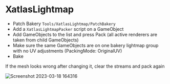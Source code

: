# XatlasLightmap

- Patch Bakery `Tools/XatlasLightmap/PatchBakery`
- Add a `XatlasLightmapPacker` script on a GameObject
- Add GameObjects to the list and press Pack (all active renderers are taken from child GameObjects)
- Make sure the same GameObjects are on one bakery lightmap group with no UV adjustments (PackingMode: OriginalUV)
- Bake

If the mesh looks wrong after changing it, clear the streams and pack again

![Screenshot 2023-03-18 164316](https://user-images.githubusercontent.com/33181641/227739457-d5bd302d-ba14-4e1f-a745-da5942e1215b.png)
